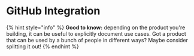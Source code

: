 # GitHub Integration

{% hint style="info" %}
**Good to know:** depending on the product you're building, it can be useful to explicitly document use cases. Got a product that can be used by a bunch of people in different ways? Maybe consider splitting it out!
{% endhint %}

